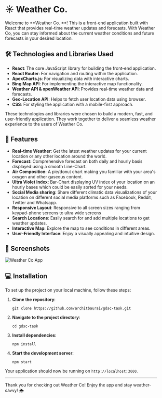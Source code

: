 # ☀️ Weather Co.

Welcome to **Weather Co. **! This is a front-end application built with React that provides real-time weather updates and forecasts. With Weather Co, you can stay informed about the current weather conditions and future forecasts in your desired location.

## 🛠️ Technologies and Libraries Used

- **React**: The core JavaScript library for building the front-end application.
- **React Router**: For navigation and routing within the application.
- **ApexCharts.js**: For visualizing data with interactive charts.
- **Bing Map API**: For implementing the interactive map functionality.
- **Weather API & openWeather API**: Provides real-time weather data and forecasts. 
- **Geo-Location API**: Helps to fetch user location data using browser.
- **CSS**: For styling the application with a mobile-first approach.

These technologies and libraries were chosen to build a modern, fast, and user-friendly application. They work together to deliver a seamless weather experience to the users of Weather Co.

## 🚀 Features

- **Real-time Weather**: Get the latest weather updates for your current location or any other location around the world.
- **Forecast**: Comprehensive forecast on both daily and hourly basis displayed using a smooth Line-Chart.
- **Air Composition**: A pie/donut chart making you familiar with your area's oxygen and other gaseous content.
- **Ultra Violet Index**: Bar-Chart displaying UV index of your location on an hourly bases which could be easily sorted for your needs.
- **Social Media sharing**: Share different climatic data visualizations of your location on different social media platforms such as Facebook, Reddit, Twitter and Whatsapp.
- **Responsive Layout**: Responsive to all screen sizes ranging from keypad-phone screens to ultra wide screens
- **Search Locations**: Easily search for and add multiple locations to get weather updates.
- **Interactive Map**: Explore the map to see conditions in different areas.
- **User-Friendly Interface**: Enjoy a visually appealing and intuitive design.

## 📸 Screenshots

![Weather Co App](URL_TO_SCREENSHOT)

## 💻 Installation

To set up the project on your local machine, follow these steps:

1. **Clone the repository**:
    ```shell
    git clone https://github.com/architbaurai/gdsc-task.git
    ```
2. **Navigate to the project directory**:
    ```shell
    cd gdsc-task
    ```
3. **Install dependencies**:
    ```shell
    npm install
    ```
4. **Start the development server**:
    ```shell
    npm start
    ```

Your application should now be running on `http://localhost:3000`.

---

Thank you for checking out Weather Co! Enjoy the app and stay weather-savvy! 🌦️